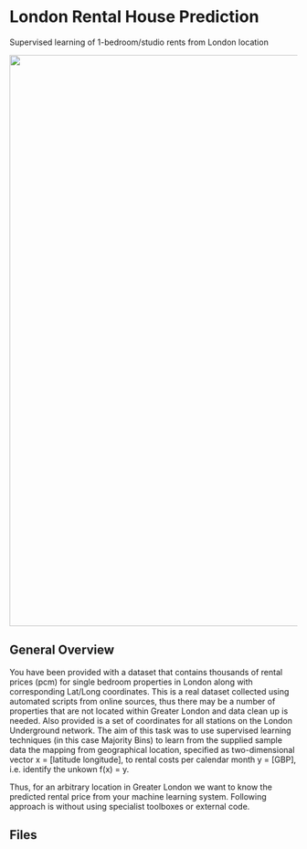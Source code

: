 # London Rental House Prediction

Supervised learning of 1-bedroom/studio rents from London location

<p align="center">
  <img width="1000" src="https://github.com/mlaskowski17/London-rental-house-prediction/blob/master/images/rental2.png">
</p>


## General Overview

You have been provided with a dataset that contains thousands of rental prices (pcm) for single bedroom properties in London along with corresponding Lat/Long coordinates. This is a real dataset collected using automated scripts from online sources, thus there may be a number of properties that are not located within Greater London and data clean up is needed. Also provided is a set of coordinates for all stations on the London Underground network. The aim of this task was to use supervised learning techniques (in this case Majority Bins) to learn from the supplied sample data the mapping from geographical location, specified as two-dimensional vector x = [latitude longitude], to rental costs per calendar month y = [GBP], i.e. identify the unkown f(x) = y.

Thus, for an arbitrary location in Greater London we want to know the predicted rental price from your machine learning system. Following approach is without using specialist toolboxes or external code.


## Files
